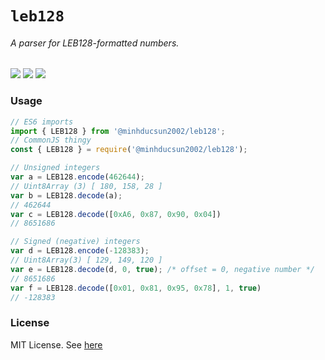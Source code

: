 # `leb128`
###### A parser for LEB128-formatted numbers.
![](https://img.shields.io/github/workflow/status/minhducsun2002/leb128/Jest%20tests?label=Jest%20tests)
![](https://img.shields.io/github/workflow/status/minhducsun2002/leb128/TypeScript%20compilation)
[![](https://img.shields.io/npm/v/@minhducsun2002/leb128)](https://www.npmjs.com/package/@minhducsun2002/leb128)

### Usage
```js
// ES6 imports
import { LEB128 } from '@minhducsun2002/leb128';
// CommonJS thingy
const { LEB128 } = require('@minhducsun2002/leb128');

// Unsigned integers
var a = LEB128.encode(462644);
// Uint8Array (3) [ 180, 158, 28 ]
var b = LEB128.decode(a);
// 462644
var c = LEB128.decode([0xA6, 0x87, 0x90, 0x04])
// 8651686

// Signed (negative) integers
var d = LEB128.encode(-128383);
// Uint8Array(3) [ 129, 149, 120 ]
var e = LEB128.decode(d, 0, true); /* offset = 0, negative number */
// 8651686
var f = LEB128.decode([0x01, 0x81, 0x95, 0x78], 1, true)
// -128383
```

### License

MIT License. See [here](./LICENSE)

